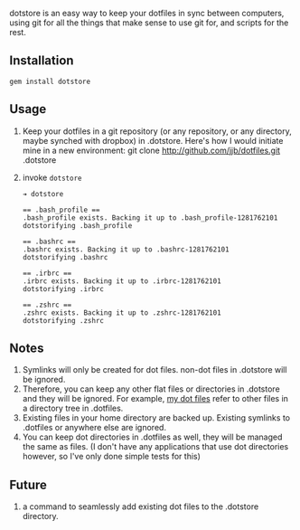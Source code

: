 dotstore is an easy way to keep your dotfiles in sync between computers, using git for all the things that make sense to use git for, and scripts for the rest.

## Installation

`gem install dotstore`

## Usage

1.  Keep your dotfiles in a git repository (or any repository, or any directory, maybe synched with dropbox) in .dotstore. Here's how I would initiate mine in a new environment:
        git clone http://github.com/jjb/dotfiles.git .dotstore
2.  invoke `dotstore`

        ➔ dotstore 

        == .bash_profile ==
        .bash_profile exists. Backing it up to .bash_profile-1281762101
        dotstorifying .bash_profile

        == .bashrc ==
        .bashrc exists. Backing it up to .bashrc-1281762101
        dotstorifying .bashrc

        == .irbrc ==
        .irbrc exists. Backing it up to .irbrc-1281762101
        dotstorifying .irbrc

        == .zshrc ==
        .zshrc exists. Backing it up to .zshrc-1281762101
        dotstorifying .zshrc

## Notes
1. Symlinks will only be created for dot files. non-dot files in .dotstore will be ignored.
2. Therefore, you can keep any other flat files or directories in .dotstore and they will be ignored. For example, [my dot files](http://github.com/jjb/dotfiles) refer to other files in a directory tree in .dotfiles.
3. Existing files in your home directory are backed up. Existing symlinks to .dotfiles or anywhere else are ignored.
4. You can keep dot directories in .dotfiles as well, they will be managed the same as files. (I don't have any applications that use dot directories however, so I've only done simple tests for this)

## Future
1. a command to seamlessly add existing dot files to the .dotstore directory.